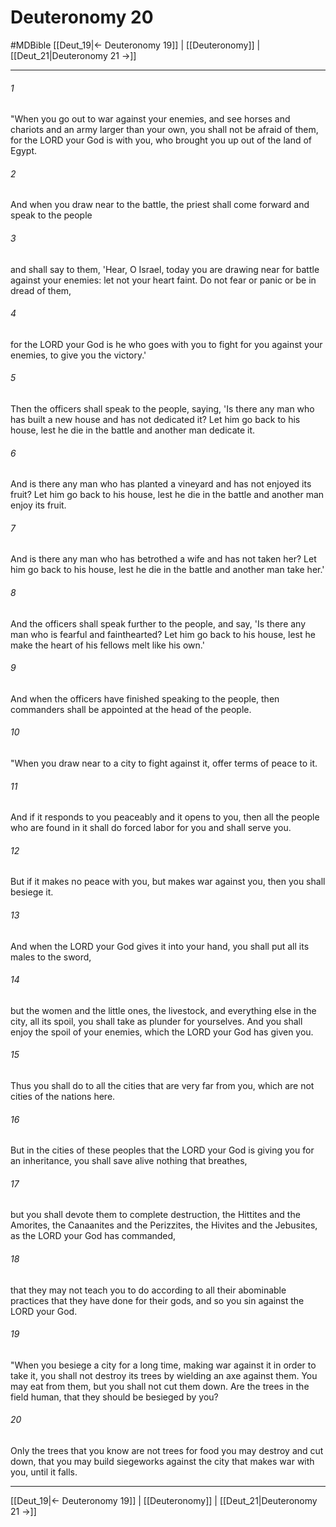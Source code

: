 # Deuteronomy 20
#MDBible
[[Deut_19|← Deuteronomy 19]] | [[Deuteronomy]] | [[Deut_21|Deuteronomy 21 →]]

***

###### 1 
"When you go out to war against your enemies, and see horses and chariots and an army larger than your own, you shall not be afraid of them, for the LORD your God is with you, who brought you up out of the land of Egypt. 

###### 2 
And when you draw near to the battle, the priest shall come forward and speak to the people 

###### 3 
and shall say to them, 'Hear, O Israel, today you are drawing near for battle against your enemies: let not your heart faint. Do not fear or panic or be in dread of them, 

###### 4 
for the LORD your God is he who goes with you to fight for you against your enemies, to give you the victory.' 

###### 5 
Then the officers shall speak to the people, saying, 'Is there any man who has built a new house and has not dedicated it? Let him go back to his house, lest he die in the battle and another man dedicate it. 

###### 6 
And is there any man who has planted a vineyard and has not enjoyed its fruit? Let him go back to his house, lest he die in the battle and another man enjoy its fruit. 

###### 7 
And is there any man who has betrothed a wife and has not taken her? Let him go back to his house, lest he die in the battle and another man take her.' 

###### 8 
And the officers shall speak further to the people, and say, 'Is there any man who is fearful and fainthearted? Let him go back to his house, lest he make the heart of his fellows melt like his own.' 

###### 9 
And when the officers have finished speaking to the people, then commanders shall be appointed at the head of the people. 

###### 10 
"When you draw near to a city to fight against it, offer terms of peace to it. 

###### 11 
And if it responds to you peaceably and it opens to you, then all the people who are found in it shall do forced labor for you and shall serve you. 

###### 12 
But if it makes no peace with you, but makes war against you, then you shall besiege it. 

###### 13 
And when the LORD your God gives it into your hand, you shall put all its males to the sword, 

###### 14 
but the women and the little ones, the livestock, and everything else in the city, all its spoil, you shall take as plunder for yourselves. And you shall enjoy the spoil of your enemies, which the LORD your God has given you. 

###### 15 
Thus you shall do to all the cities that are very far from you, which are not cities of the nations here. 

###### 16 
But in the cities of these peoples that the LORD your God is giving you for an inheritance, you shall save alive nothing that breathes, 

###### 17 
but you shall devote them to complete destruction, the Hittites and the Amorites, the Canaanites and the Perizzites, the Hivites and the Jebusites, as the LORD your God has commanded, 

###### 18 
that they may not teach you to do according to all their abominable practices that they have done for their gods, and so you sin against the LORD your God. 

###### 19 
"When you besiege a city for a long time, making war against it in order to take it, you shall not destroy its trees by wielding an axe against them. You may eat from them, but you shall not cut them down. Are the trees in the field human, that they should be besieged by you? 

###### 20 
Only the trees that you know are not trees for food you may destroy and cut down, that you may build siegeworks against the city that makes war with you, until it falls. 

***

[[Deut_19|← Deuteronomy 19]] | [[Deuteronomy]] | [[Deut_21|Deuteronomy 21 →]]
